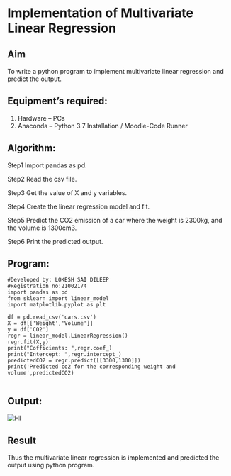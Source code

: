 # Implementation of Multivariate Linear Regression
## Aim
To write a python program to implement multivariate linear regression and predict the output.
## Equipment’s required:
1.	Hardware – PCs
2.	Anaconda – Python 3.7 Installation / Moodle-Code Runner
## Algorithm:
Step1
Import pandas as pd.

Step2
Read the csv file.

Step3
Get the value of X and y variables.

Step4
Create the linear regression model and fit.

Step5
Predict the CO2 emission of a car where the weight is 2300kg, and the volume is 1300cm3.

Step6
Print the predicted output.
## Program:
```
#Developed by: LOKESH SAI DILEEP
#Registration no:21002174
import pandas as pd
from sklearn import linear_model
import matplotlib.pyplot as plt

df = pd.read_csv('cars.csv')
X = df[['Weight','Volume']]
y = df['CO2']
regr = linear_model.LinearRegression()
regr.fit(X,y)
print("Cofficients: ",regr.coef_)
print("Intercept: ",regr.intercept_)
predictedCO2 = regr.predict([[3300,1300]])
print('Predicted co2 for the corresponding weight and volume',predictedCO2)


```
## Output:
![HI](https://user-images.githubusercontent.com/94883079/154834604-4ca02d91-a239-4710-b25c-ff5e9e143be2.png)

## Result
Thus the multivariate linear regression is implemented and predicted the output using python program.
